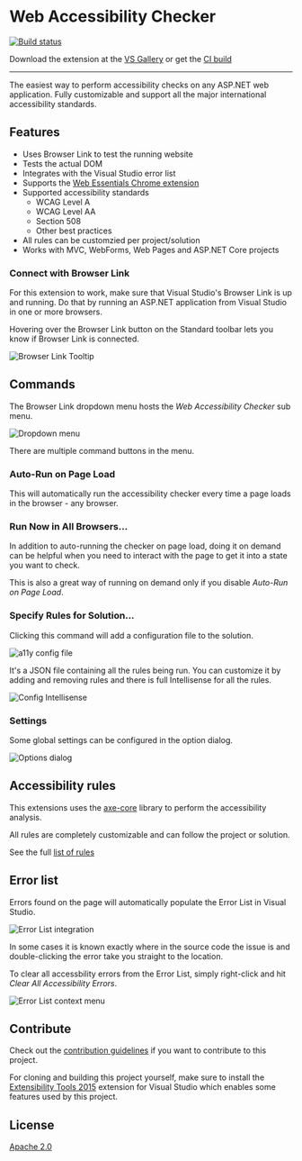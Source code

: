 # Web Accessibility Checker

[![Build status](https://ci.appveyor.com/api/projects/status/q0xapaawd7mfxfby?svg=true)](https://ci.appveyor.com/project/madskristensen/webaccessibilitychecker)

Download the extension at the
[VS Gallery](https://visualstudiogallery.msdn.microsoft.com/3aabefab-1681-4fea-8f95-6a62e2f0f1ec)
or get the
[CI build](http://vsixgallery.com/extension/25a79d25-0fff-4748-afaa-3a67ed116bc9/)

------------------------------------------

The easiest way to perform accessibility checks
on any ASP.NET web application. Fully customizable
and support all the major international accessibility standards.

## Features

- Uses Browser Link to test the running website
- Tests the actual DOM
- Integrates with the Visual Studio error list
- Supports the [Web Essentials Chrome extension](https://chrome.google.com/webstore/detail/web-essentials/mghdcdlpcdiodelbplncnodiiadljhhk)
- Supported accessibility standards
  - WCAG Level A
  - WCAG Level AA
  - Section 508
  - Other best practices
- All rules can be customzied per project/solution
- Works with MVC, WebForms, Web Pages and ASP.NET Core projects

### Connect with Browser Link

For this extension to work, make sure that Visual Studio's
Browser Link is up and running. Do that by running an
ASP.NET application from Visual Studio in one or more
browsers.

Hovering over the Browser Link button on the Standard
toolbar lets you know if Browser Link is connected.

![Browser Link Tooltip](art/browser-link-tooltip.png)

## Commands
The Browser Link dropdown menu hosts the _Web Accessibility Checker_
sub menu.

![Dropdown menu](art/dropdown-menu.png)

There are multiple command buttons in the menu.

### Auto-Run on Page Load
This will automatically run the accessibility checker every
time a page loads in the browser - any browser.

### Run Now in All Browsers...
In addition to auto-running the checker on page load, doing it
on demand can be helpful when you need to interact with the
page to get it into a state you want to check.

This is also a great way of running on demand only if you disable
_Auto-Run on Page Load_.

### Specify Rules for Solution...
Clicking this command will add a configuration file to the
solution.

![a11y config file](art/config-file.png)

It's a JSON file containing all the rules being run. You can
customize it by adding and removing rules and there is full
Intellisense for all the rules.

![Config Intellisense](art/config-intellisense.png)

### Settings
Some global settings can be configured in the option dialog.

![Options dialog](art/options.png)

## Accessibility rules
This extensions uses the [axe-core](https://github.com/dequelabs/axe-core)
library to perform the accessibility analysis.

All rules are completely customizable and can follow the
project or solution. 

See the full 
[list of rules](https://dequeuniversity.com/rules/axe/1.1)

## Error list
Errors found on the page will automatically populate the
Error List in Visual Studio.

![Error List integration](art/error-list.png)

In some cases it is known exactly where in the source code
the issue is and double-clicking the error take you straight
to the location.

To clear all accessbility errors from the Error List, simply
right-click and hit _Clear All Accessibility Errors_.

![Error List context menu](art/error-list-context-menu.png)

## Contribute
Check out the [contribution guidelines](.github/CONTRIBUTING.md)
if you want to contribute to this project.

For cloning and building this project yourself, make sure 
to install the
[Extensibility Tools 2015](https://visualstudiogallery.msdn.microsoft.com/ab39a092-1343-46e2-b0f1-6a3f91155aa6)
extension for Visual Studio which enables some features
used by this project.

## License
[Apache 2.0](LICENSE) 